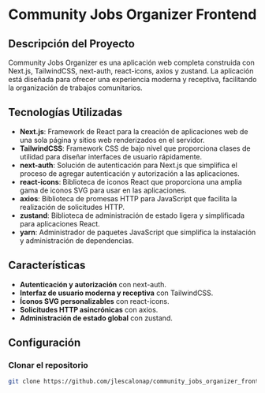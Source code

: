 # Community Jobs Organizer Frontend

## Descripción del Proyecto

Community Jobs Organizer es una aplicación web completa construida con Next.js, TailwindCSS, next-auth, react-icons, axios y zustand. La aplicación está diseñada para ofrecer una experiencia moderna y receptiva, facilitando la organización de trabajos comunitarios.

## Tecnologías Utilizadas

- **Next.js**: Framework de React para la creación de aplicaciones web de una sola página y sitios web renderizados en el servidor.
- **TailwindCSS**: Framework CSS de bajo nivel que proporciona clases de utilidad para diseñar interfaces de usuario rápidamente.
- **next-auth**: Solución de autenticación para Next.js que simplifica el proceso de agregar autenticación y autorización a las aplicaciones.
- **react-icons**: Biblioteca de iconos React que proporciona una amplia gama de iconos SVG para usar en las aplicaciones.
- **axios**: Biblioteca de promesas HTTP para JavaScript que facilita la realización de solicitudes HTTP.
- **zustand**: Biblioteca de administración de estado ligera y simplificada para aplicaciones React.
- **yarn**: Administrador de paquetes JavaScript que simplifica la instalación y administración de dependencias.

## Características

- **Autenticación y autorización** con next-auth.
- **Interfaz de usuario moderna y receptiva** con TailwindCSS.
- **Íconos SVG personalizables** con react-icons.
- **Solicitudes HTTP asincrónicas** con axios.
- **Administración de estado global** con zustand.

## Configuración

### Clonar el repositorio

```bash
git clone https://github.com/jlescalonap/community_jobs_organizer_front

